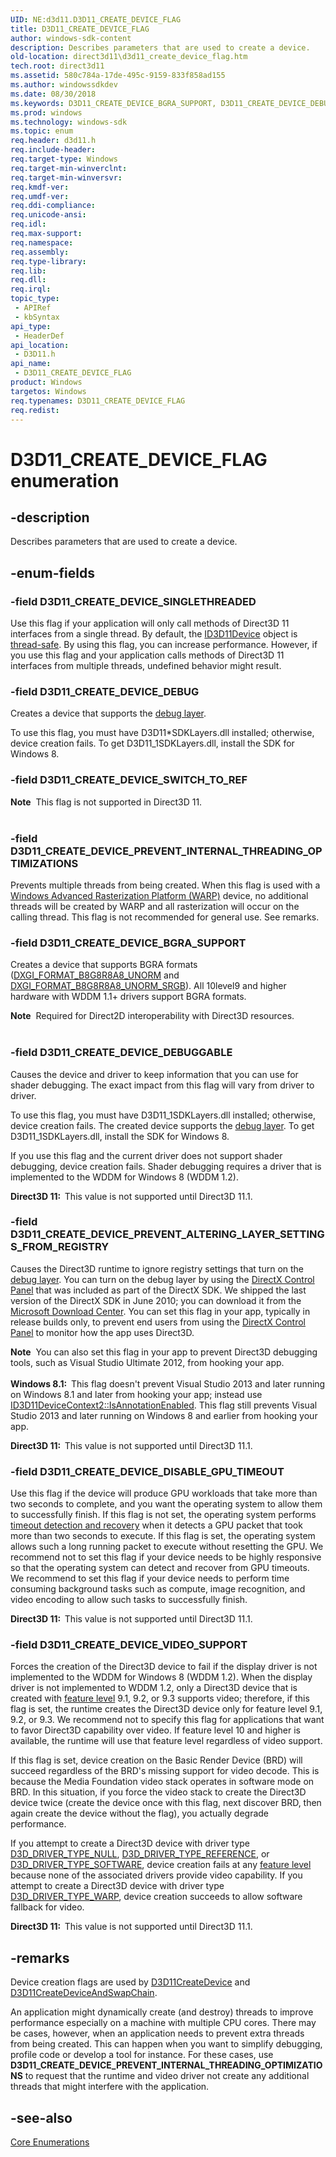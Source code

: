 ```yaml
---
UID: NE:d3d11.D3D11_CREATE_DEVICE_FLAG
title: D3D11_CREATE_DEVICE_FLAG
author: windows-sdk-content
description: Describes parameters that are used to create a device.
old-location: direct3d11\d3d11_create_device_flag.htm
tech.root: direct3d11
ms.assetid: 580c784a-17de-495c-9159-833f858ad155
ms.author: windowssdkdev
ms.date: 08/30/2018
ms.keywords: D3D11_CREATE_DEVICE_BGRA_SUPPORT, D3D11_CREATE_DEVICE_DEBUG, D3D11_CREATE_DEVICE_DEBUGGABLE, D3D11_CREATE_DEVICE_DISABLE_GPU_TIMEOUT, D3D11_CREATE_DEVICE_FLAG, D3D11_CREATE_DEVICE_FLAG enumeration [Direct3D 11], D3D11_CREATE_DEVICE_PREVENT_ALTERING_LAYER_SETTINGS_FROM_REGISTRY, D3D11_CREATE_DEVICE_PREVENT_INTERNAL_THREADING_OPTIMIZATIONS, D3D11_CREATE_DEVICE_SINGLETHREADED, D3D11_CREATE_DEVICE_SWITCH_TO_REF, D3D11_CREATE_DEVICE_VIDEO_SUPPORT, d3d11/D3D11_CREATE_DEVICE_BGRA_SUPPORT, d3d11/D3D11_CREATE_DEVICE_DEBUG, d3d11/D3D11_CREATE_DEVICE_DEBUGGABLE, d3d11/D3D11_CREATE_DEVICE_DISABLE_GPU_TIMEOUT, d3d11/D3D11_CREATE_DEVICE_FLAG, d3d11/D3D11_CREATE_DEVICE_PREVENT_ALTERING_LAYER_SETTINGS_FROM_REGISTRY, d3d11/D3D11_CREATE_DEVICE_PREVENT_INTERNAL_THREADING_OPTIMIZATIONS, d3d11/D3D11_CREATE_DEVICE_SINGLETHREADED, d3d11/D3D11_CREATE_DEVICE_SWITCH_TO_REF, d3d11/D3D11_CREATE_DEVICE_VIDEO_SUPPORT, d68526ea-ccc4-6cc8-c252-eefe99541f51, direct3d11.d3d11_create_device_flag
ms.prod: windows
ms.technology: windows-sdk
ms.topic: enum
req.header: d3d11.h
req.include-header: 
req.target-type: Windows
req.target-min-winverclnt: 
req.target-min-winversvr: 
req.kmdf-ver: 
req.umdf-ver: 
req.ddi-compliance: 
req.unicode-ansi: 
req.idl: 
req.max-support: 
req.namespace: 
req.assembly: 
req.type-library: 
req.lib: 
req.dll: 
req.irql: 
topic_type:
 - APIRef
 - kbSyntax
api_type:
 - HeaderDef
api_location:
 - D3D11.h
api_name:
 - D3D11_CREATE_DEVICE_FLAG
product: Windows
targetos: Windows
req.typenames: D3D11_CREATE_DEVICE_FLAG
req.redist: 
---
```


# D3D11_CREATE_DEVICE_FLAG enumeration


## -description


Describes parameters that are used to create a device.


## -enum-fields




### -field D3D11_CREATE_DEVICE_SINGLETHREADED

Use this flag if your application will only call methods of Direct3D 11 interfaces from a single thread. By default, the <a href="https://msdn.microsoft.com/2f2559d9-1cd6-44f6-90e2-ee0f86e39f78">ID3D11Device</a> object is  <a href="https://msdn.microsoft.com/0c4f984e-4dd0-4714-b911-592ca86d5dc0">thread-safe</a>. 
        By using this flag, you can increase performance. However, if you use this flag and your application calls methods of Direct3D 11 interfaces from multiple threads, undefined behavior might result.


### -field D3D11_CREATE_DEVICE_DEBUG

Creates a device that supports the <a href="overviews_direct3d_11_devices_layers.htm">debug layer</a>. 

To use this flag, you must have D3D11*SDKLayers.dll installed; otherwise, device creation fails. To get D3D11_1SDKLayers.dll, install the SDK for Windows 8.


### -field D3D11_CREATE_DEVICE_SWITCH_TO_REF

<div class="alert"><b>Note</b>  This flag is not supported in Direct3D 11.</div>
<div> </div>

### -field D3D11_CREATE_DEVICE_PREVENT_INTERNAL_THREADING_OPTIMIZATIONS

Prevents multiple threads from being created. When this flag is used with a <a href="https://msdn.microsoft.com/C40A96EB-64AA-46EB-85A9-7C996ABC8BFE">Windows Advanced Rasterization Platform (WARP)</a> device, no additional threads will be created by WARP 
        and all rasterization will occur on the calling thread. This flag is not recommended for general use. See remarks.


### -field D3D11_CREATE_DEVICE_BGRA_SUPPORT

Creates a device that supports BGRA formats (<a href="https://msdn.microsoft.com/dce61bc4-4ed5-4e64-84e8-6db88025e5c2">DXGI_FORMAT_B8G8R8A8_UNORM</a> and <a href="https://msdn.microsoft.com/dce61bc4-4ed5-4e64-84e8-6db88025e5c2">DXGI_FORMAT_B8G8R8A8_UNORM_SRGB</a>). All 10level9 and higher hardware with WDDM 1.1+ drivers support BGRA formats. 

<div class="alert"><b>Note</b>  Required for Direct2D interoperability with Direct3D resources.</div>
<div> </div>

### -field D3D11_CREATE_DEVICE_DEBUGGABLE

Causes the device and driver to keep information that you can use for shader debugging.  The exact impact from this flag will vary from driver to driver.  

To use this flag, you must have D3D11_1SDKLayers.dll installed; otherwise, device creation fails. The created device supports the <a href="overviews_direct3d_11_devices_layers.htm">debug layer</a>. To get D3D11_1SDKLayers.dll, install the SDK for Windows 8.

If you use this flag and the current driver does not support shader debugging, device creation fails. Shader debugging requires a driver that is implemented to the WDDM for Windows 8 (WDDM 1.2).

<b>Direct3D 11:  </b>This value is not supported until Direct3D 11.1.


### -field D3D11_CREATE_DEVICE_PREVENT_ALTERING_LAYER_SETTINGS_FROM_REGISTRY

Causes the Direct3D runtime to ignore registry settings that turn on the <a href="overviews_direct3d_11_devices_layers.htm">debug layer</a>. You can turn on the debug layer by using the <a href="http://msdn.microsoft.com/en-us/library/bb219725(VS.85).aspx">DirectX Control Panel</a> that was included as part of the DirectX SDK. We shipped the last version of the DirectX SDK in June 2010; you can download it from the <a href="http://go.microsoft.com/fwlink/p/?linkid=226640">Microsoft Download Center</a>. You can set this flag in your app, typically in release builds only, to prevent end users from using the <a href="http://msdn.microsoft.com/en-us/library/bb219725(VS.85).aspx">DirectX Control Panel</a> to monitor how the app uses Direct3D.

<div class="alert"><b>Note</b>  You can also set this flag in your app to prevent Direct3D debugging tools, such as Visual Studio Ultimate 2012, from hooking your app.</div>
<div> </div>
<b>Windows 8.1:  </b>This flag doesn't prevent Visual Studio 2013 and later running on Windows 8.1 and later from hooking your app; instead use <a href="https://msdn.microsoft.com/76096836-ab68-468e-a54a-a93ecb0bdb88">ID3D11DeviceContext2::IsAnnotationEnabled</a>. This flag still prevents Visual Studio 2013 and later running on Windows 8 and earlier from hooking your app. 

<b>Direct3D 11:  </b>This value is not supported until Direct3D 11.1.


### -field D3D11_CREATE_DEVICE_DISABLE_GPU_TIMEOUT

Use this flag if the device will produce GPU workloads that take more than two seconds to complete, and you want the operating system to allow them to successfully finish. If this flag is not set, the operating system performs <a href="https://msdn.microsoft.com/f410eec7-026f-41e0-8c60-72f651659ead">timeout detection and recovery</a> when it detects a GPU packet that took more than two seconds to execute. If this flag is set, the operating system allows such a long running packet to execute without resetting the GPU. We recommend not to set this flag if your device needs to be highly responsive so that the operating system can detect and recover from GPU timeouts. We recommend to set this flag if your device needs to perform time consuming background tasks such as compute, image recognition, and video encoding to allow such tasks to successfully finish.

<b>Direct3D 11:  </b>This value is not supported until Direct3D 11.1.


### -field D3D11_CREATE_DEVICE_VIDEO_SUPPORT

Forces the creation of the Direct3D device to fail if the display driver is not implemented to the WDDM for Windows 8 (WDDM 1.2). When the display driver is not implemented to WDDM 1.2, only a Direct3D device that is created with <a href="overviews_direct3d_11_devices_downlevel_intro.htm">feature level</a> 9.1, 9.2, or 9.3 supports video; therefore, if this flag is set, the runtime creates the Direct3D device only for feature level 9.1, 9.2, or 9.3. We recommend not to specify this flag for applications that want to favor Direct3D capability over video. If feature level 10 and higher is available, the runtime will use that feature level regardless of video support.

If this flag is set, device creation on the Basic Render Device (BRD) will succeed regardless of the BRD's missing support for video decode. This is because the Media Foundation video stack operates in software mode on BRD. In this situation, if you force the video stack to create the Direct3D device twice (create the device once with this flag, next discover BRD, then again create the device without the flag), you actually degrade performance.

If you attempt to create a Direct3D device with driver type <a href="d3d_driver_type.htm">D3D_DRIVER_TYPE_NULL</a>, <a href="d3d_driver_type.htm">D3D_DRIVER_TYPE_REFERENCE</a>, or <a href="d3d_driver_type.htm">D3D_DRIVER_TYPE_SOFTWARE</a>, device creation fails at any <a href="overviews_direct3d_11_devices_downlevel_intro.htm">feature level</a> because none of the associated drivers provide video capability. If you attempt to create a Direct3D device with driver type <a href="d3d_driver_type.htm">D3D_DRIVER_TYPE_WARP</a>, device creation succeeds to allow software fallback for video.

<b>Direct3D 11:  </b>This value is not supported until Direct3D 11.1.


## -remarks



Device creation flags are used by <a href="https://msdn.microsoft.com/d1c85ec0-84a8-41ff-9cbe-f47bbaa5863b">D3D11CreateDevice</a> and <a href="https://msdn.microsoft.com/84d73e8c-f13c-4343-91de-57f9f8a0ad96">D3D11CreateDeviceAndSwapChain</a>.

An application might dynamically create (and destroy) threads to improve performance especially on a machine with multiple CPU cores. There may be cases, however, when an application needs to prevent extra threads from being created. This can happen when you want to simplify debugging, profile code or develop a tool for instance. For these cases, use <b>D3D11_CREATE_DEVICE_PREVENT_INTERNAL_THREADING_OPTIMIZATIONS</b> to request that the runtime and video driver not create any additional threads that might interfere with the application.




## -see-also




<a href="https://msdn.microsoft.com/1641713a-5ac8-4597-900b-1bba54f9f522">Core Enumerations</a>
 

 

